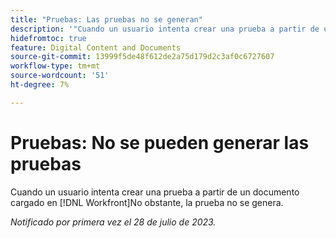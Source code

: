 ```yaml
---
title: "Pruebas: Las pruebas no se generan"
description: '"Cuando un usuario intenta crear una prueba a partir de un documento cargado en Workfront, la prueba no se genera".'
hidefromtoc: true
feature: Digital Content and Documents
source-git-commit: 13999f5de48f612de2a75d179d2c3af0c6727607
workflow-type: tm+mt
source-wordcount: '51'
ht-degree: 7%

---
```



# Pruebas: No se pueden generar las pruebas

<!--Wf and WFP TOCs-->

Cuando un usuario intenta crear una prueba a partir de un documento cargado en [!DNL Workfront]No obstante, la prueba no se genera.

_Notificado por primera vez el 28 de julio de 2023._

